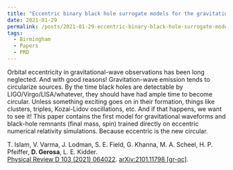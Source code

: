 ```yaml
---
title: "Eccentric binary black hole surrogate models for the gravitational waveform and remnant properties: comparable mass, nonspinning case"
date: 2021-01-29
permalink: /posts/2021-01-29-eccentric-binary-black-hole-surrogate-models-for-the-gravitational-waveform-and-remnant-properties-comparable-mass-nonspinning-case
tags:
  - Birmingham
  - Papers
  - PRD
---
```


Orbital eccentricity in gravitational-wave observations has been long neglected. And with good reasons! Gravitation-wave emission tends to circularize sources. By the time black holes are detectable by LIGO/Virgo/LISA/whatever, they should have had ample time to become circular. Unless something exciting goes on in their formation, things like clusters, triples, Kozai-Lidov oscillations, etc. And if that happens, we want to see it! This paper contains the first model for gravitational waveforms and black-hole remnants (final mass, spin) trained directly on eccentric numerical relativity simulations. Because eccentric is the new circular.

T. Islam, V. Varma, J. Lodman, S. E. Field, G. Khanna, M. A. Scheel, H. P. Pfeiffer,  **D. Gerosa**, L. E. Kidder.\
[Physical Review D 103 (2021) 064022](https://journals.aps.org/prd/abstract/10.1103/PhysRevD.103.064022). [arXiv:2101.11798 [gr-qc]](https://arxiv.org/abs/2101.11798).